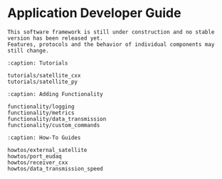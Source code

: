 # Application Developer Guide

```{warning}
This software framework is still under construction and no stable version has been released yet.
Features, protocols and the behavior of individual components may still change.
```

```{toctree}
:caption: Tutorials

tutorials/satellite_cxx
tutorials/satellite_py
```

```{toctree}
:caption: Adding Functionality

functionality/logging
functionality/metrics
functionality/data_transmission
functionality/custom_commands
```

```{toctree}
:caption: How-To Guides

howtos/external_satellite
howtos/port_eudaq
howtos/receiver_cxx
howtos/data_transmission_speed
```
